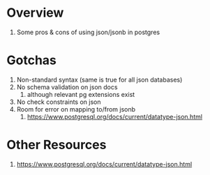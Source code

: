 # Overview
1. Some pros & cons of using json/jsonb in postgres


# Gotchas
1. Non-standard syntax (same is true for all json databases)
1. No schema validation on json docs
    1. although relevant pg extensions exist
1. No check constraints on json
1. Room for error on mapping to/from jsonb
     1. https://www.postgresql.org/docs/current/datatype-json.html


# Other Resources
1. https://www.postgresql.org/docs/current/datatype-json.html
